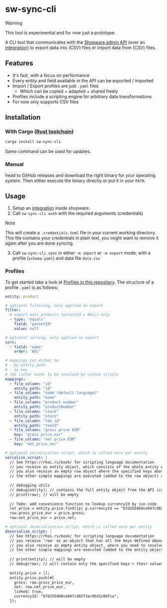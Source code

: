 # sw-sync-cli

> [!WARNING]  
> This tool is experimental and for now just a prototype.

A CLI tool that communicates with the 
[Shopware admin API](https://shopware.stoplight.io/docs/admin-api)
(over an [integration](https://docs.shopware.com/en/shopware-6-en/settings/system/integrationen?category=shopware-6-en/settings/system))
to export data into (CSV) files or import data from (CSV) files.

## Features

- It's fast, with a focus on performance
- Every entity and field available in the API can be exported / imported
- Import / Export profiles are just `.yaml` files
  - Which can be copied + adapted + shared freely
- Profiles include a scripting engine for arbitrary data transformations
- For now only supports CSV files

## Installation

### With Cargo ([Rust toolchain](https://www.rust-lang.org/learn/get-started))
```bash
cargo install sw-sync-cli
```
Same command can be used for updates.

### Manual
head to GitHub releases and download the right binary for your operating system.
Then either execute the binary directly or put it in your `PATH`.

## Usage

1. Setup an [integration](https://docs.shopware.com/en/shopware-6-en/settings/system/integrationen?category=shopware-6-en/settings/system) inside shopware.
2. Call `sw-sync-cli auth` with the required arguments (credentials)

> [!Note]  
> This will create a `.credentials.toml` file in your current working directory.
> This file contains your credentials in plain text, you might want to remove it again after you are done syncing.

3. Call `sw-sync-cli sync` in either `-m import` or `-m export` mode, with a profile (`schema.yaml`) and data file `data.csv`

### Profiles

To get started take a look at [Profiles in this repository](https://github.com/MalteJanz/sw-sync-cli/tree/main/profiles).
The structure of a profile `.yaml` is as follows:

```yaml
entity: product

# optional filtering, only applied on export
filter:
  # export main products (parentId = NULL) only
  - type: "equals"
    field: "parentId"
    value: null

# optional sorting, only applied on export
sort:
  - field: "name"
    order: "ASC"

# mappings can either be
# - by entity_path
# - by key
# the latter needs to be resolved by custom scripts
mappings:
  - file_column: "id"
    entity_path: "id"
  - file_column: "name (default language)"
    entity_path: "name"
  - file_column: "product number"
    entity_path: "productNumber"
  - file_column: "stock"
    entity_path: "stock"
  - file_column: "tax id"
    entity_path: "taxId"
  - file_column: "gross price EUR"
    key: "gross_price_eur"
  - file_column: "net price EUR"
    key: "net_price_eur"

# optional serialization script, which is called once per entity
serialize_script: |
  // See https://rhai.rs/book/ for scripting language documentation
  // you receive an entity object, which consists of the whole entity API response for that single entity
  // you also receive an empty row object where the specified keys above are missing (you need to set them)
  // the other simple mappings are executed (added to the row object) after this script
  
  // debugging utils
  // debug(entity); // contains the full entity object from the API (can be huge!)
  // print(row); // will be empty
  
  // ToDo: add convenience function to lookup currencyId by iso code
  let price = entity.price.find(|p| p.currencyId == "b7d2554b0ce847cd82f3ac9bd1c0dfca");
  row.gross_price_eur = price.gross;
  row.net_price_eur = price.net;

# optional deserialization script, which is called once per entity
deserialize_script: |
  // See https://rhai.rs/book/ for scripting language documentation
  // you receive 'row' as an object that has all the keys defined above with the corresponding value
  // you also receive an empty entity object, where you need to resolve your keys
  // the other simple mappings are executed (added to the entity object) after this script
  
  // print(entity); // will be empty
  // debug(row); // will contain only the specified keys + their values
  
  entity.price = [];
  entity.price.push(#{
    gross: row.gross_price_eur,
    net: row.net_price_eur,
    linked: true,
    currencyId: "b7d2554b0ce847cd82f3ac9bd1c0dfca",
  });

```
